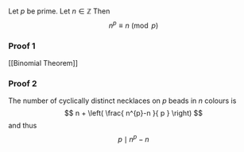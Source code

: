 Let $p$ be prime.
Let $n\in \mathbb{Z}$
Then
$$
n^{p} \equiv n \pmod{p}
$$
### Proof 1
[[Binomial Theorem]]
### Proof 2
The number of cyclically distinct necklaces on $p$ beads in $n$ colours is
$$
n + \left( \frac{ n^{p}-n }{ p } \right)
$$
and thus 
$$
p\mid n^{p}-n
$$
